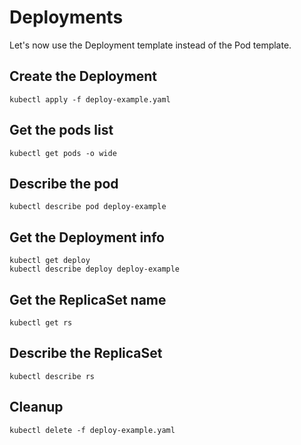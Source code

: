 # Deployments

Let's now use the Deployment template instead of the Pod template.

## Create the Deployment

    kubectl apply -f deploy-example.yaml

## Get the pods list

    kubectl get pods -o wide
    
## Describe the pod

    kubectl describe pod deploy-example

## Get the Deployment info

    kubectl get deploy
    kubectl describe deploy deploy-example

## Get the ReplicaSet name

    kubectl get rs

## Describe the ReplicaSet

    kubectl describe rs

## Cleanup

    kubectl delete -f deploy-example.yaml